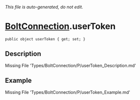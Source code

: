 *This file is auto-generated, do not edit.*

# [BoltConnection](Types/BoltConnection.md).userToken
`public object userToken { get; set; }`
## Description
Missing File 'Types/BoltConnection/P/userToken_Description.md'
## Example
Missing File 'Types/BoltConnection/P/userToken_Example.md'
